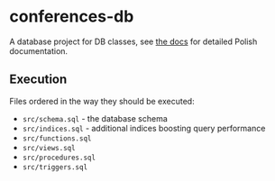 # conferences-db

A database project for DB classes, see [the docs](docs/docs.md) for detailed Polish documentation.

## Execution

Files ordered in the way they should be executed:

- `src/schema.sql` - the database schema
- `src/indices.sql` - additional indices boosting query performance
- `src/functions.sql`
- `src/views.sql`
- `src/procedures.sql`
- `src/triggers.sql`
